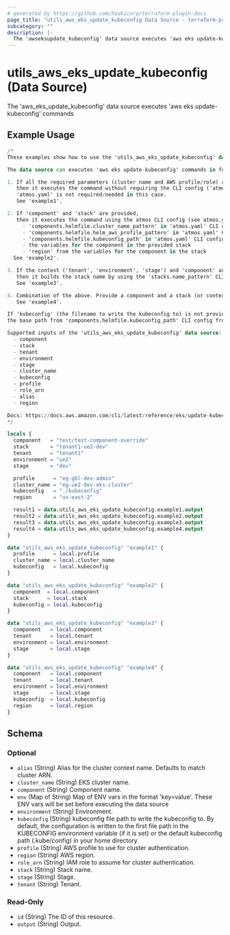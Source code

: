 ```yaml
---
# generated by https://github.com/hashicorp/terraform-plugin-docs
page_title: "utils_aws_eks_update_kubeconfig Data Source - terraform-provider-utils"
subcategory: ""
description: |-
  The 'awseksupdate_kubeconfig' data source executes 'aws eks update-kubeconfig' commands
---
```


# utils_aws_eks_update_kubeconfig (Data Source)

The 'aws_eks_update_kubeconfig' data source executes 'aws eks update-kubeconfig' commands

## Example Usage

```terraform
/*
These examples show how to use the 'utils_aws_eks_update_kubeconfig' data source.

The data source can executes 'aws eks update-kubeconfig' commands in four different ways:

1. If all the required parameters (cluster name and AWS profile/role) are provided,
   then it executes the command without requiring the CLI config ('atmos.yaml') and component/stack/context.
   'atmos.yaml' is not required/needed in this case.
   See 'example1'.

2. If 'component' and 'stack' are provided,
   then it executes the command using the atmos CLI config (see atmos.yaml) and the context by searching for the following settings:
     - 'components.helmfile.cluster_name_pattern' in 'atmos.yaml' CLI config (and calculates the '--name' parameter using the pattern)
     - 'components.helmfile.helm_aws_profile_pattern' in 'atmos.yaml' CLI config (and calculates the '--profile' parameter using the pattern)
     - 'components.helmfile.kubeconfig_path' in 'atmos.yaml' CLI config
     - the variables for the component in the provided stack
     - 'region' from the variables for the component in the stack
  See 'example2'.

3. If the context ('tenant', 'environment', 'stage') and 'component' are provided,
   then it builds the stack name by using the 'stacks.name_pattern' CLI config from 'atmos.yaml', then performs the same steps as example #2.
   See 'example3'.

4. Combination of the above. Provide a component and a stack (or context), and override other parameters (e.g. 'kubeconfig', 'region').
   See 'example4'.

If 'kubeconfig' (the filename to write the kubeconfig to) is not provided, then it's calculated by joining
the base path from 'components.helmfile.kubeconfig_path' CLI config from 'atmos.yaml' and the stack name.

Supported inputs of the 'utils_aws_eks_update_kubeconfig' data source:
  - component
  - stack
  - tenant
  - environment
  - stage
  - cluster_name
  - kubeconfig
  - profile
  - role_arn
  - alias
  - region

Docs: https://docs.aws.amazon.com/cli/latest/reference/eks/update-kubeconfig.html
*/

locals {
  component   = "test/test-component-override"
  stack       = "tenant1-ue2-dev"
  tenant      = "tenant1"
  environment = "ue2"
  stage       = "dev"

  profile      = "eg-gbl-dev-admin"
  cluster_name = "eg-ue2-dev-eks-cluster"
  kubeconfig   = "./kubeconfig"
  region       = "us-east-2"

  result1 = data.utils_aws_eks_update_kubeconfig.example1.output
  result2 = data.utils_aws_eks_update_kubeconfig.example2.output
  result3 = data.utils_aws_eks_update_kubeconfig.example3.output
  result4 = data.utils_aws_eks_update_kubeconfig.example4.output
}

data "utils_aws_eks_update_kubeconfig" "example1" {
  profile      = local.profile
  cluster_name = local.cluster_name
  kubeconfig   = local.kubeconfig
}

data "utils_aws_eks_update_kubeconfig" "example2" {
  component  = local.component
  stack      = local.stack
  kubeconfig = local.kubeconfig
}

data "utils_aws_eks_update_kubeconfig" "example3" {
  component   = local.component
  tenant      = local.tenant
  environment = local.environment
  stage       = local.stage
}

data "utils_aws_eks_update_kubeconfig" "example4" {
  component   = local.component
  tenant      = local.tenant
  environment = local.environment
  stage       = local.stage
  kubeconfig  = local.kubeconfig
  region      = local.region
}
```

<!-- schema generated by tfplugindocs -->
## Schema

### Optional

- `alias` (String) Alias for the cluster context name. Defaults to match cluster ARN.
- `cluster_name` (String) EKS cluster name.
- `component` (String) Component name.
- `env` (Map of String) Map of ENV vars in the format 'key=value'. These ENV vars will be set before executing the data source
- `environment` (String) Environment.
- `kubeconfig` (String) kubeconfig file path to write the kubeconfig to. By default, the configuration is written to the first file path in the KUBECONFIG environment variable (if it is set) or the default kubeconfig path (.kube/config) in your home directory
- `profile` (String) AWS profile to use for cluster authentication.
- `region` (String) AWS region.
- `role_arn` (String) IAM role to assume for cluster authentication.
- `stack` (String) Stack name.
- `stage` (String) Stage.
- `tenant` (String) Tenant.

### Read-Only

- `id` (String) The ID of this resource.
- `output` (String) Output.


